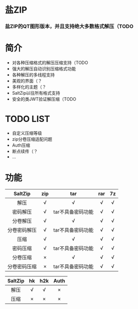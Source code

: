 # 盐ZIP

### 盐ZIP的QT图形版本，并且支持绝大多数格式解压（TODO

# 简介

- 对各种压缩格式的解压压缩支持（TODO
- 强大的解压自动识别压缩格式功能
- 各种解压的多线程支持
- 美观的界面（？
- 多样化的主题（？
- SaltZip以往所有格式支持
- 安全的类JWT验证解压缩（TODO

# TODO LIST
 - 自定义压缩等级 
 - zip分卷压缩适配问题
 - Auth压缩
 - 断点续传（？
 - ...

# 功能

|   SaltZip    | zip  |        tar        | rar  |  7z  |
| :----------: | :--: | :---------------: | :--: | :--: |
|     解压     |  √   |         √         |  √   |  √   |
|   密码解压   |  √   | tar不具备密码功能 |  √   |  √   |
|   分卷解压   |  √   |         √         |  √   |  √   |
| 分卷密码解压 |  √   | tar不具备密码功能 |  √   |  √   |
|     压缩     |  √   |         √         |  √   |  √   |
|   密码压缩   |  √   | tar不具备密码功能 |  √   |  √   |
|   分卷压缩   |  ×   |         √         |  √   |  √   |
| 分卷密码压缩 |  ×   | tar不具备密码功能 |  √   |  √   |

| SaltZip |  hk  | h2k  | Auth |
| :-----: | :--: | :--: | :--: |
|  解压   |  √   |  √   |  ×   |
|  压缩   |  ×   |  ×   |  ×   |

